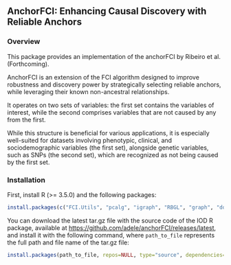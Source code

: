 ## AnchorFCI: Enhancing Causal Discovery with Reliable Anchors
  
### Overview

This package provides an implementation of the anchorFCI by Ribeiro et al. (Forthcoming).

AnchorFCI is an extension of the FCI algorithm designed to improve robustness and discovery power by strategically selecting reliable anchors, while leveraging their known non-ancestral relationships.

It operates on two sets of variables: the first set contains the variables of interest, while the second comprises variables that are not caused by any from the first. 

While this structure is beneficial for various applications, it is especially well-suited for datasets involving phenotypic, clinical, and sociodemographic variables (the first set), alongside genetic variables, such as SNPs (the second set), which are recognized as not being caused by the first set.


### Installation

First, install R (>= 3.5.0) and the following packages:
```r
install.packages(c("FCI.Utils", "pcalg", "igraph", "RBGL", "graph", "doFuture", "gtools", "MXM", "pscl", "DOT", "rsvg"), dependencies=TRUE)
```
You can download the latest tar.gz file with the source code of the IOD R package, available at <https://github.com/adele/anchorFCI/releases/latest>, and install it with the following command, where `path_to_file` represents the full path and file name of the tar.gz file:

``` r
install.packages(path_to_file, repos=NULL, type="source", dependencies=TRUE)
```


